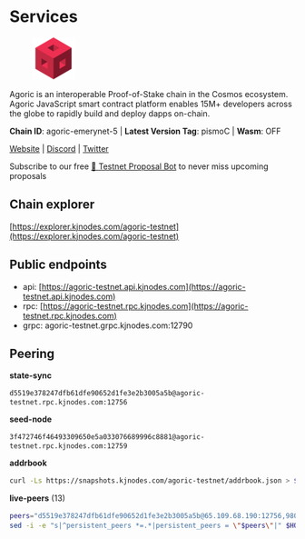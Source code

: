 # Services

<figure><img src="https://raw.githubusercontent.com/kj89/cosmos-images/main/logos/agoric.png" alt=""><figcaption></figcaption></figure>

Agoric is an interoperable Proof-of-Stake chain in the Cosmos ecosystem.  Agoric JavaScript smart contract platform enables 15M+ developers across the  globe to rapidly build and deploy dapps on-chain.

**Chain ID**: agoric-emerynet-5 | **Latest Version Tag**: pismoC | **Wasm**: OFF

[Website](https://agoric.com) | [Discord](https://discord.com/invite/qDW8DRes4s) | [Twitter](https://twitter.com/agoric)



Subscribe to our free [🤖 Testnet Proposal Bot](https://t.me/kjnodes_testnet_proposal_bot) to never miss upcoming proposals


## Chain explorer
[https://explorer.kjnodes.com/agoric-testnet](https://explorer.kjnodes.com/agoric-testnet)

## Public endpoints

* api: [https://agoric-testnet.api.kjnodes.com](https://agoric-testnet.api.kjnodes.com)
* rpc: [https://agoric-testnet.rpc.kjnodes.com](https://agoric-testnet.rpc.kjnodes.com)
* grpc: agoric-testnet.grpc.kjnodes.com:12790

## Peering

**state-sync**

```text
d5519e378247dfb61dfe90652d1fe3e2b3005a5b@agoric-testnet.rpc.kjnodes.com:12756
```

**seed-node**

```text
3f472746f46493309650e5a033076689996c8881@agoric-testnet.rpc.kjnodes.com:12759
```

**addrbook**
```bash
curl -Ls https://snapshots.kjnodes.com/agoric-testnet/addrbook.json > $HOME/.agoric/config/addrbook.json
```

**live-peers** (13)
```bash
peers="d5519e378247dfb61dfe90652d1fe3e2b3005a5b@65.109.68.190:12756,980583e1dfd16988b6fdb22dd733f3260c535e45@192.241.137.132:26656,98e1069b1cfc445e377eda6a0eadd94f7877065d@162.55.169.76:26656,10a8ca83f9bf26d4d86a849b1576a5ea2d50dc76@57.128.86.7:26656,fb86a0993c694c981a28fa1ebd1fd692f345348b@35.238.67.135:26656,8dfb920cdc2eba42b688f44fdd26e12dabfbb6a9@95.217.130.111:27656,6f9e22eba0130f1a29c25e28beeae69b2621a403@35.226.248.0:26656,c72d05f83b53dc7f6c55d7d3e67c304716d27d80@116.202.227.117:27656,029b9018489d618e4368e9af34599e07a9fc07c9@34.67.193.183:26656,4dee5e4456307469d037c35eb0157f1f252b3f99@135.181.35.255:26656,b7a728cbf102ff45dca7d9dc5b433408e240649f@65.109.23.114:14456,793955daf95ad29f003cc4ec7e6c60c00677b2f7@5.9.81.187:30656,9853ad6e5a8db4bf4201d90f5f4d049baf32833e@54.209.171.126:26656"
sed -i -e "s|^persistent_peers *=.*|persistent_peers = \"$peers\"|" $HOME/.agoric/config/config.toml
```
